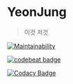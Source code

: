 # YeonJung

> 이것 저것

[![Maintainability](https://api.codeclimate.com/v1/badges/ae2259c6740032a1614a/maintainability)](https://codeclimate.com/github/duswnd25/yeonjung/maintainability)

[![codebeat badge](https://codebeat.co/badges/44171ab0-abfe-4507-b654-96750a571373)](https://codebeat.co/projects/github-com-duswnd25-yeonjung-master)

[![Codacy Badge](https://api.codacy.com/project/badge/Grade/d26a9338364140e3b4ee828ecc280468)](https://www.codacy.com/app/duswnd25/yeonjung?utm_source=github.com&amp;utm_medium=referral&amp;utm_content=duswnd25/yeonjung&amp;utm_campaign=Badge_Grade)
